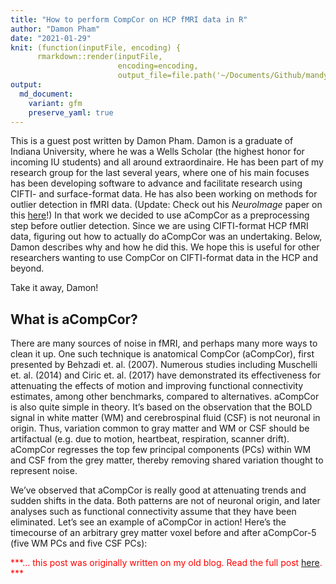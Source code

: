 ```yaml
---
title: "How to perform CompCor on HCP fMRI data in R"
author: "Damon Pham"
date: "2021-01-29"
knit: (function(inputFile, encoding) { 
      rmarkdown::render(inputFile,
                        encoding=encoding, 
                        output_file=file.path('~/Documents/Github/mandymejia.github.io/_posts/', '2021-01-29-CompCor.md')) })
output:
  md_document:
    variant: gfm
    preserve_yaml: true
---
```


This is a guest post written by Damon Pham. Damon is a graduate of
Indiana University, where he was a Wells Scholar (the highest honor for
incoming IU students) and all around extraordinaire. He has been part of
my research group for the last several years, where one of his main
focuses has been developing software to advance and facilitate research
using CIFTI- and surface-format data. He has also been working on
methods for outlier detection in fMRI data. (Update: Check out his
*NeuroImage* paper on this
[here](https://doi.org/10.1016/j.neuroimage.2023.119972)!) In that work
we decided to use aCompCor as a preprocessing step before outlier
detection. Since we are using CIFTI-format HCP fMRI data, figuring out
how to actually do aCompCor was an undertaking. Below, Damon describes
why and how he did this. We hope this is useful for other researchers
wanting to use CompCor on CIFTI-format data in the HCP and beyond.

Take it away, Damon!

## What is aCompCor?

There are many sources of noise in fMRI, and perhaps many more ways to
clean it up. One such technique is anatomical CompCor (aCompCor), first
presented by Behzadi et. al. (2007). Numerous studies including
Muschelli et. al. (2014) and Ciric et. al. (2017) have demonstrated its
effectiveness for attenuating the effects of motion and improving
functional connectivity estimates, among other benchmarks, compared to
alternatives. aCompCor is also quite simple in theory. It’s based on the
observation that the BOLD signal in white matter (WM) and cerebrospinal
fluid (CSF) is not neuronal in origin. Thus, variation common to gray
matter and WM or CSF should be artifactual (e.g. due to motion,
heartbeat, respiration, scanner drift). aCompCor regresses the top few
principal components (PCs) within WM and CSF from the grey matter,
thereby removing shared variation thought to represent noise.

We’ve observed that aCompCor is really good at attenuating trends and
sudden shifts in the data. Both patterns are not of neuronal origin, and
later analyses such as functional connectivity assume that they have
been eliminated. Let’s see an example of aCompCor in action! Here’s the
timecourse of an arbitrary grey matter voxel before and after aCompCor-5
(five WM PCs and five CSF PCs):

<span style="color:red"> ***… this post was originally written on my old
blog. Read the full post
[here](https://mandymejia.wordpress.com/2021/01/29/how-to-perform-compcor-on-hcp-fmri-data-in-r/).
*** </span>
